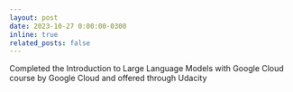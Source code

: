 ```yaml
---
layout: post
date: 2023-10-27 0:00:00-0300
inline: true
related_posts: false
---
```


Completed the Introduction to Large Language Models with Google Cloud course by Google Cloud and offered through Udacity